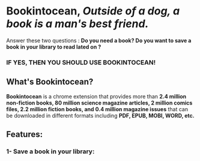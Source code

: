 # Bookintocean, ***Outside of a dog, a book is a man's best friend.***

Answer these two questions :  **Do you need a book? Do you want to save a book in your library to read lated on ?**
### IF YES, THEN YOU SHOULD USE BOOKINTOCEAN!

## What's Bookintocean?
**Bookintocean** is a chrome extension that provides more than **2.4 million non-fiction books, 80 million science magazine articles, 2 million comics files, 2.2 million fiction books, 
and 0.4 million magazine issues** that can be downloaded in different formats including **PDF, EPUB, MOBI, WORD, etc.**

## Features:

### 1- Save a book in your library:
